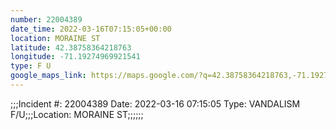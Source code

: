 ```yaml
---
number: 22004389
date_time: 2022-03-16T07:15:05+00:00
location: MORAINE ST
latitude: 42.38758364218763
longitude: -71.19274969921541
type: F U
google_maps_link: https://maps.google.com/?q=42.38758364218763,-71.19274969921541
---
```


;;;Incident #: 22004389  Date: 2022-03-16 07:15:05  Type: VANDALISM F/U;;;Location: MORAINE ST;;;;;;
